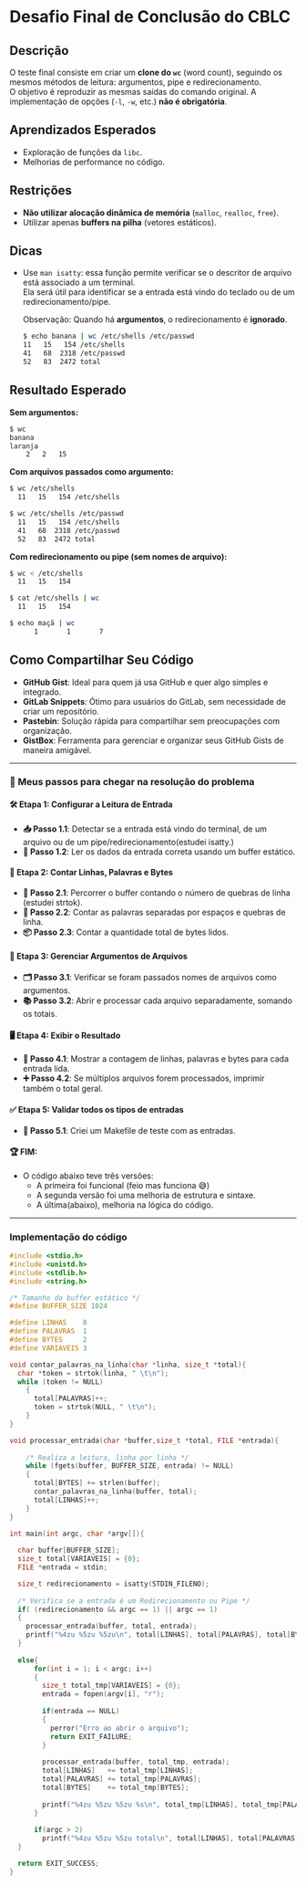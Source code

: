 
# Desafio Final de Conclusão do CBLC

## Descrição

O teste final consiste em criar um **clone do `wc`** (word count), seguindo os mesmos métodos de leitura: argumentos, pipe e redirecionamento.  
O objetivo é reproduzir as mesmas saídas do comando original. A implementação de opções (`-l`, `-w`, etc.) **não é obrigatória**.

## Aprendizados Esperados

- Exploração de funções da `libc`.
- Melhorias de performance no código.

## Restrições

- **Não utilizar alocação dinâmica de memória** (`malloc`, `realloc`, `free`).
- Utilizar apenas **buffers na pilha** (vetores estáticos).

## Dicas

- Use `man isatty`: essa função permite verificar se o descritor de arquivo está associado a um terminal.  
  Ela será útil para identificar se a entrada está vindo do teclado ou de um redirecionamento/pipe.
  
  Observação: Quando há **argumentos**, o redirecionamento é **ignorado**.
    ```bash
    $ echo banana | wc /etc/shells /etc/passwd
    11   15   154 /etc/shells
    41   68  2318 /etc/passwd
    52   83  2472 total
    ```
## Resultado Esperado

**Sem argumentos:**

```bash
$ wc
banana
laranja
    2   2   15
```

**Com arquivos passados como argumento:**

```bash
$ wc /etc/shells
  11   15   154 /etc/shells
```

```bash
$ wc /etc/shells /etc/passwd
  11   15   154 /etc/shells
  41   68  2318 /etc/passwd
  52   83  2472 total
```

**Com redirecionamento ou pipe (sem nomes de arquivo):**

```bash
$ wc < /etc/shells
  11   15   154
```

```bash
$ cat /etc/shells | wc
  11   15   154
```

```bash
$ echo maçã | wc
      1       1       7
```
## Como Compartilhar Seu Código

- **GitHub Gist**: Ideal para quem já usa GitHub e quer algo simples e integrado.
- **GitLab Snippets**: Ótimo para usuários do GitLab, sem necessidade de criar um repositório.
- **Pastebin**: Solução rápida para compartilhar sem preocupações com organização.
- **GistBox**: Ferramenta para gerenciar e organizar seus GitHub Gists de maneira amigável.
--- 

### 🚀 Meus passos para chegar na resolução do problema

#### 🛠️ Etapa 1: Configurar a Leitura de Entrada
- **📥 Passo 1.1**: Detectar se a entrada está vindo do terminal, de um arquivo ou de um pipe/redirecionamento(estudei isatty.) 
- **📄 Passo 1.2**: Ler os dados da entrada correta usando um buffer estático.

#### 🔢 Etapa 2: Contar Linhas, Palavras e Bytes
- **📏 Passo 2.1**: Percorrer o buffer contando o número de quebras de linha (estudei strtok).
- **📝 Passo 2.2**: Contar as palavras separadas por espaços e quebras de linha.
- **📦 Passo 2.3**: Contar a quantidade total de bytes lidos.

#### 📂 Etapa 3: Gerenciar Argumentos de Arquivos
- **🗂️ Passo 3.1**: Verificar se foram passados nomes de arquivos como argumentos.
- **📚 Passo 3.2**: Abrir e processar cada arquivo separadamente, somando os totais.

#### 🖥️ Etapa 4: Exibir o Resultado
- **👀 Passo 4.1**: Mostrar a contagem de linhas, palavras e bytes para cada entrada lida.
- **➕ Passo 4.2**: Se múltiplos arquivos forem processados, imprimir também o total geral.

#### ✅ Etapa 5: Validar todos os tipos de entradas
- **🎯 Passo 5.1**: Criei um Makefile de teste com as entradas.

#### 🏆 FIM:
- O código abaixo teve três versões:
  - A primeira foi funcional (feio mas funciona 😅)
  - A segunda versão foi uma melhoria de estrutura e sintaxe.
  - A última(abaixo), melhoria na lógica do código.
---
### Implementação do código
```c
#include <stdio.h>
#include <unistd.h>
#include <stdlib.h>
#include <string.h>

/* Tamanho do buffer estático */ 
#define BUFFER_SIZE 1024 

#define LINHAS    0
#define PALAVRAS  1
#define BYTES     2
#define VARIAVEIS 3

void contar_palavras_na_linha(char *linha, size_t *total){
  char *token = strtok(linha, " \t\n");
  while (token != NULL)
    {
      total[PALAVRAS]++;
      token = strtok(NULL, " \t\n");
    }
}

void processar_entrada(char *buffer,size_t *total, FILE *entrada){
    
    /* Realiza a leitura, linha por linha */
    while (fgets(buffer, BUFFER_SIZE, entrada) != NULL)
    {
      total[BYTES] += strlen(buffer);
      contar_palavras_na_linha(buffer, total);
      total[LINHAS]++;
    }
}

int main(int argc, char *argv[]){
  
  char buffer[BUFFER_SIZE];         
  size_t total[VARIAVEIS] = {0};
  FILE *entrada = stdin;

  size_t redirecionamento = isatty(STDIN_FILENO);
 
  /* Verifica se a entrada é um Redirecionamento ou Pipe */
  if( (redirecionamento && argc == 1) || argc == 1)
  {  
    processar_entrada(buffer, total, entrada);
    printf("%4zu %5zu %5zu\n", total[LINHAS], total[PALAVRAS], total[BYTES]); 
  }
  
  else{
      for(int i = 1; i < argc; i++)
      {
        size_t total_tmp[VARIAVEIS] = {0};
        entrada = fopen(argv[i], "r");
        
        if(entrada == NULL)
        {
          perror("Erro ao abrir o arquivo");
          return EXIT_FAILURE;
        }
       
        processar_entrada(buffer, total_tmp, entrada);
        total[LINHAS]   += total_tmp[LINHAS];
        total[PALAVRAS] += total_tmp[PALAVRAS];
        total[BYTES]    += total_tmp[BYTES];
    
        printf("%4zu %5zu %5zu %s\n", total_tmp[LINHAS], total_tmp[PALAVRAS], total_tmp[BYTES], argv[i]);
      }
      
      if(argc > 2)
        printf("%4zu %5zu %5zu total\n", total[LINHAS], total[PALAVRAS], total[BYTES]);   
  }   

  return EXIT_SUCCESS;
}
```